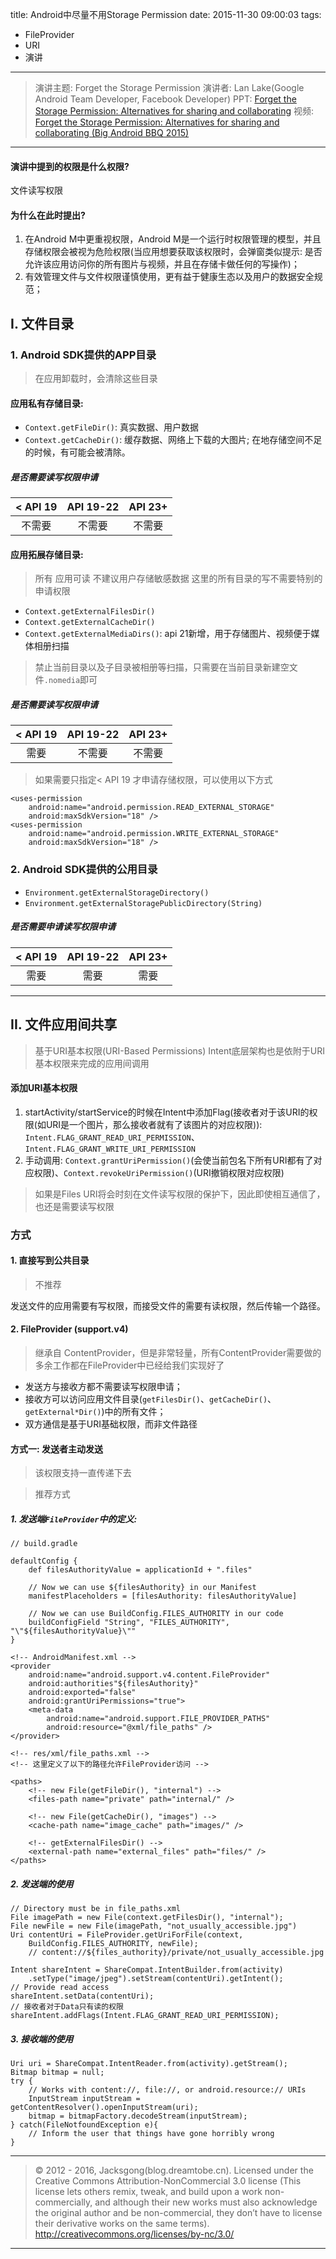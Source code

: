 title: Android中尽量不用Storage Permission
date: 2015-11-30 09:00:03
tags:
- FileProvider
- URI
- 演讲

---

> 演讲主题: Forget the Storage Permission
> 演讲者: Lan Lake(Google Android Team Developer, Facebook Developer)
> PPT: [Forget the Storage Permission: Alternatives for sharing and collaborating](https://speakerdeck.com/ianhanniballake/forget-the-storage-permission-alternatives-for-sharing-and-collaborating#stargazers)
> 视频: [Forget the Storage Permission: Alternatives for sharing and collaborating (Big Android BBQ 2015)](https://www.youtube.com/watch?v=C28pvd2plBA&feature=iv&src_vid=BKU-wmTAPdc&annotation_id=annotation_3791593857)

<!-- more -->

----

#### 演讲中提到的权限是什么权限?

文件读写权限

#### 为什么在此时提出?

1. 在Android M中更重视权限，Android M是一个运行时权限管理的模型，并且存储权限会被视为危险权限(当应用想要获取该权限时，会弹窗类似提示: 是否允许该应用访问你的所有图片与视频，并且在存储卡做任何的写操作)；
2. 有效管理文件与文件权限谨慎使用，更有益于健康生态以及用户的数据安全规范；


## I. 文件目录

### 1. Android SDK提供的APP目录

> 在应用卸载时，会清除这些目录

#### 应用私有存储目录:

- `Context.getFileDir()`: 真实数据、用户数据
- `Context.getCacheDir()`: 缓存数据、网络上下载的大图片; 在地存储空间不足的时候，有可能会被清除。

##### 是否需要读写权限申请

< API 19 | API 19-22 | API 23+
:-: | :-: | :-: |
不需要 | 不需要 | 不需要

#### 应用拓展存储目录:

> 所有 应用可读
> 不建议用户存储敏感数据
> 这里的所有目录的写不需要特别的申请权限

- `Context.getExternalFilesDir()`
- `Context.getExternalCacheDir()`
- `Context.getExternalMediaDirs()`: api 21新增，用于存储图片、视频便于媒体相册扫描

> 禁止当前目录以及子目录被相册等扫描，只需要在当前目录新建空文件`.nomedia`即可

##### 是否需要读写权限申请

< API 19 | API 19-22 | API 23+
:-: | :-: | :-: |
需要 | 不需要 | 不需要

> 如果需要只指定< API 19 才申请存储权限，可以使用以下方式

```
<uses-permission
    android:name="android.permission.READ_EXTERNAL_STORAGE"
    android:maxSdkVersion="18" />
<uses-permission
    android:name="android.permission.WRITE_EXTERNAL_STORAGE"
    android:maxSdkVersion="18" />
```

### 2. Android SDK提供的公用目录

- `Environment.getExternalStorageDirectory()`
- `Environment.getExternalStoragePublicDirectory(String)`

##### 是否需要申请读写权限申请

< API 19 | API 19-22 | API 23+
:-: | :-: | :-: |
需要 | 需要 | 需要


---

## II. 文件应用间共享

> 基于URI基本权限(URI-Based Permissions)
> Intent底层架构也是依附于URI基本权限来完成的应用间调用

#### 添加URI基本权限

1. startActivity/startService的时候在Intent中添加Flag(接收者对于该URI的权限(如URI是一个图片，那么接收者就有了该图片的对应权限)): `Intent.FLAG_GRANT_READ_URI_PERMISSION`、`Intent.FLAG_GRANT_WRITE_URI_PERMISSION`
2. 手动调用: `Context.grantUriPermission()`(会使当前包名下所有URI都有了对应权限)、`Context.revokeUriPermission()`(URI撤销权限对应权限)

> 如果是Files URI将会时刻在文件读写权限的保护下，因此即使相互通信了，也还是需要读写权限


### 方式

#### 1. 直接写到公共目录

> 不推荐

发送文件的应用需要有写权限，而接受文件的需要有读权限，然后传输一个路径。

#### 2. FileProvider (support.v4)

> 继承自 ContentProvider，但是非常轻量，所有ContentProvider需要做的多余工作都在FileProvider中已经给我们实现好了

- 发送方与接收方都不需要读写权限申请；
- 接收方可以访问应用文件目录(`getFilesDir()`、`getCacheDir()`、`getExternal*Dir()`)中的所有文件；
- 双方通信是基于URI基础权限，而非文件路径

#### 方式一: 发送者主动发送

> 该权限支持一直传递下去

>  推荐方式

##### 1. 发送端`FileProvider`中的定义:

```
// build.gradle

defaultConfig {
    def filesAuthorityValue = applicationId + ".files"

    // Now we can use ${filesAuthority} in our Manifest
    manifestPlaceholders = [filesAuthority: filesAuthorityValue]

    // Now we can use BuildConfig.FILES_AUTHORITY in our code
    buildConfigField "String", "FILES_AUTHORITY", "\"${filesAuthorityValue}\""
}
```

```
<!-- AndroidManifest.xml -->
<provider
    android:name="android.support.v4.content.FileProvider"
    android:authorities"${filesAuthority}"
    android:exported="false"
    android:grantUriPermissions="true">
    <meta-data
        android:name="android.support.FILE_PROVIDER_PATHS"
        android:resource="@xml/file_paths" />
</provider>
```

```
<!-- res/xml/file_paths.xml -->
<!-- 这里定义了以下的路径允许FileProvider访问 -->

<paths>
    <!-- new File(getFileDir(), "internal") -->
    <files-path name="private" path="internal/" />

    <!-- new File(getCacheDir(), "images") -->
    <cache-path name="image_cache" path="images/" />

    <!-- getExternalFilesDir() -->
    <external-path name="external_files" path="files/" />
</paths>
```

##### 2. 发送端的使用

```
// Directory must be in file_paths.xml
File imagePath = new File(context.getFilesDir(), "internal");
File newFile = new File(imagePath, "not_usually_accessible.jpg")
Uri contentUri = FileProvider.getUriForFile(context,
    BuildConfig.FILES_AUTHORITY, newFile);
    // content://${files_authority}/private/not_usually_accessible.jpg

Intent shareIntent = ShareCompat.IntentBuilder.from(activity)
    .setType("image/jpeg").setStream(contentUri).getIntent();
// Provide read access
shareIntent.setData(contentUri);
// 接收者对于Data只有读的权限
shareIntent.addFlags(Intent.FLAG_GRANT_READ_URI_PERMISSION);
```

##### 3. 接收端的使用

```
Uri uri = ShareCompat.IntentReader.from(activity).getStream();
Bitmap bitmap = null;
try {
    // Works with content://, file://, or android.resource:// URIs
    InputStream inputStream = getContentResolver().openInputStream(uri);
    bitmap = bitmapFactory.decodeStream(inputStream);
} catch(FileNotfoundException e){
    // Inform the user that things have gone horribly wrong
}
```

---

> © 2012 - 2016, Jacksgong(blog.dreamtobe.cn). Licensed under the Creative Commons Attribution-NonCommercial 3.0 license (This license lets others remix, tweak, and build upon a work non-commercially, and although their new works must also acknowledge the original author and be non-commercial, they don’t have to license their derivative works on the same terms). http://creativecommons.org/licenses/by-nc/3.0/

---
